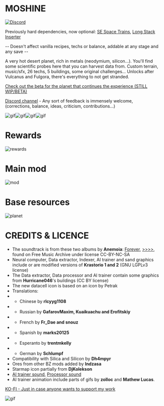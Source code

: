 # MOSHINE

[![Discord](https://img.shields.io/badge/Discord-%235865F2.svg?style=for-the-badge&logo=discord&logoColor=white)](https://discord.gg/eKK6NXcCbu)

Previously hard dependencies, now optional: [SE Space Trains](https://mods.factorio.com/mod/se-space-trains/), [Long Stack Inserter](https://mods.factorio.com/mod/long_stack_inserter)

-- Doesn't affect vanilla recipes, techs or balance, addable at any stage and any save --

A very hot desert planet, rich in metals (neodymium, silicon...). You'll find some scientific probes here that you can harvest data from.
Custom terrain, music/sfx, 26 techs, 5 buildings, some original challenges... Unlocks after Vulcanus and Fulgora, there's everything to not get stranded.

[Check out the beta for the planet that continues the experience (STILL WIP/BETA)](https://mods.factorio.com/mod/panglia_planet)

[Discord channel](https://discord.gg/eKK6NXcCbu) - Any sort of feedback is immensely welcome, (corrections, balance, ideas, criticism, contributions...)

![gif](https://i.imgur.com/0dqkYaE.gif)![gif](https://i.imgur.com/4JkEmB1.gif)![gif](https://i.imgur.com/DjiEHgk.gif)![gif](https://i.imgur.com/v7z37X4.gif)

# Rewards
![rewards](https://i.imgur.com/pJ1Ldtp.png)
# Main mod
![mod](https://i.imgur.com/eALVSW5.png)
# Base resources
![planet](https://i.imgur.com/mOkVuPd.png)

# CREDITS & LICENCE
- The soundtrack is from these two albums by **Anemoia**: [Forever](https://freemusicarchive.org/music/anemoia/forever), [>>>>](https://freemusicarchive.org/music/anemoia/-6), found on Free Music Archive under license CC-BY-NC-SA
- Neural computer, Data extractor, Indexer, AI trainer and sand graphics include or are modified versions of **Krastorio 1 and 2** (GNU LGPLv3 license)
- The Data extractor, Data processor and AI trainer contain some graphics from **Hurricane046**'s buildings (CC BY license)
- The new datacell icon is based on an icon by Petrak
- Translations: 
- - Chinese by **rlcyyg1108**
- - Russian by **GafarovMaxim, Kuaikuachu and Erofitskiy**
- - French by **Fr_Dae and snouz**
- - Spanish by **marks20125**
- - Esperanto by **trentmkelly**
- - German by **Schlumpf**
- Compatibility with Silica and Silicon by **Dh4mpyr**
- Ores from other BZ mods added by **Indzasa**
- Starmap icon partially from **DjKolekson**
- [AI trainer sound](https://freesound.org/s/382687/), [Processor sound](https://freesound.org/s/343387/)
- AI trainer animation include parts of gifs by **zolloc** and **Mathew Lucas**.



[KO-FI - Just in case anyone wants to support my work](https://ko-fi.com/snouz)

![gif](https://i.imgur.com/gy9IHdc.gif)
